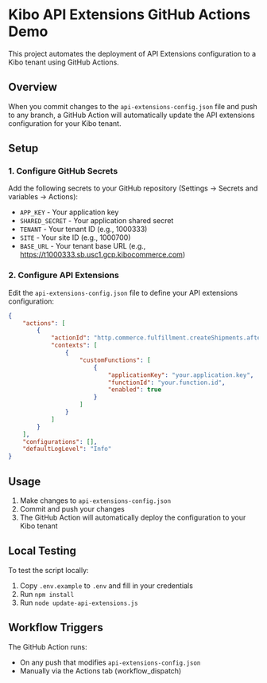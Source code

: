 # Kibo API Extensions GitHub Actions Demo

This project automates the deployment of API Extensions configuration to a Kibo tenant using GitHub Actions.

## Overview

When you commit changes to the `api-extensions-config.json` file and push to any branch, a GitHub Action will automatically update the API extensions configuration for your Kibo tenant.

## Setup

### 1. Configure GitHub Secrets

Add the following secrets to your GitHub repository (Settings → Secrets and variables → Actions):

- `APP_KEY` - Your application key
- `SHARED_SECRET` - Your application shared secret
- `TENANT` - Your tenant ID (e.g., 1000333)
- `SITE` - Your site ID (e.g., 1000700)
- `BASE_URL` - Your tenant base URL (e.g., https://t1000333.sb.usc1.gcp.kibocommerce.com)

### 2. Configure API Extensions

Edit the `api-extensions-config.json` file to define your API extensions configuration:

```json
{
    "actions": [
        {
            "actionId": "http.commerce.fulfillment.createShipments.after",
            "contexts": [
                {
                    "customFunctions": [
                        {
                            "applicationKey": "your.application.key",
                            "functionId": "your.function.id",
                            "enabled": true
                        }
                    ]
                }
            ]
        }
    ],
    "configurations": [],
    "defaultLogLevel": "Info"
}
```

## Usage

1. Make changes to `api-extensions-config.json`
2. Commit and push your changes
3. The GitHub Action will automatically deploy the configuration to your Kibo tenant

## Local Testing

To test the script locally:

1. Copy `.env.example` to `.env` and fill in your credentials
2. Run `npm install`
3. Run `node update-api-extensions.js`

## Workflow Triggers

The GitHub Action runs:
- On any push that modifies `api-extensions-config.json`
- Manually via the Actions tab (workflow_dispatch)